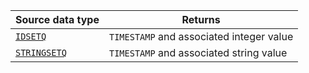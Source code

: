 | Source data type | Returns |
|---|---|
| [`IDSETQ`](/docs/sql-guide/data-types/data-type-idsetq) | `TIMESTAMP` and associated integer value |
| [`STRINGSETQ`](/docs/sql-guide/data-types/data-type-stringsetq) | `TIMESTAMP` and associated string value |
